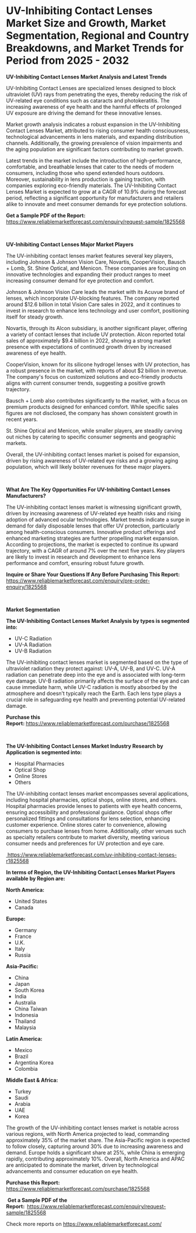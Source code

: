 <p><h1>UV-Inhibiting Contact Lenses Market Size and Growth, Market Segmentation, Regional and Country Breakdowns, and Market Trends for Period from 2025 -  2032</h1></p><p><strong>UV-Inhibiting Contact Lenses Market Analysis and Latest Trends</strong></p>
<p><p>UV-Inhibiting Contact Lenses are specialized lenses designed to block ultraviolet (UV) rays from penetrating the eyes, thereby reducing the risk of UV-related eye conditions such as cataracts and photokeratitis. The increasing awareness of eye health and the harmful effects of prolonged UV exposure are driving the demand for these innovative lenses. </p><p>Market growth analysis indicates a robust expansion in the UV-Inhibiting Contact Lenses Market, attributed to rising consumer health consciousness, technological advancements in lens materials, and expanding distribution channels. Additionally, the growing prevalence of vision impairments and the aging population are significant factors contributing to market growth.</p><p>Latest trends in the market include the introduction of high-performance, comfortable, and breathable lenses that cater to the needs of modern consumers, including those who spend extended hours outdoors. Moreover, sustainability in lens production is gaining traction, with companies exploring eco-friendly materials. The UV-Inhibiting Contact Lenses Market is expected to grow at a CAGR of 10.9% during the forecast period, reflecting a significant opportunity for manufacturers and retailers alike to innovate and meet consumer demands for eye protection solutions.</p></p>
<p><strong>Get a Sample PDF of the Report:&nbsp;</strong> <a href="https://www.reliablemarketforecast.com/enquiry/request-sample/1825568?utm_campaign=2273&utm_medium=2&utm_source=Github&utm_content=ia&utm_term=09022025&utm_id=uv-inhibiting-contact-lenses">https://www.reliablemarketforecast.com/enquiry/request-sample/1825568</a></p>
<p>&nbsp;</p>
<p><strong>UV-Inhibiting Contact Lenses Major Market Players</strong></p>
<p><p>The UV-inhibiting contact lenses market features several key players, including Johnson & Johnson Vision Care, Novartis, CooperVision, Bausch + Lomb, St. Shine Optical, and Menicon. These companies are focusing on innovative technologies and expanding their product ranges to meet increasing consumer demand for eye protection and comfort.</p><p>Johnson & Johnson Vision Care leads the market with its Acuvue brand of lenses, which incorporate UV-blocking features. The company reported around $12.6 billion in total Vision Care sales in 2022, and it continues to invest in research to enhance lens technology and user comfort, positioning itself for steady growth.</p><p>Novartis, through its Alcon subsidiary, is another significant player, offering a variety of contact lenses that include UV protection. Alcon reported total sales of approximately $9.4 billion in 2022, showing a strong market presence with expectations of continued growth driven by increased awareness of eye health.</p><p>CooperVision, known for its silicone hydrogel lenses with UV protection, has a robust presence in the market, with reports of about $2 billion in revenue. The company's focus on customized solutions and eco-friendly products aligns with current consumer trends, suggesting a positive growth trajectory.</p><p>Bausch + Lomb also contributes significantly to the market, with a focus on premium products designed for enhanced comfort. While specific sales figures are not disclosed, the company has shown consistent growth in recent years.</p><p>St. Shine Optical and Menicon, while smaller players, are steadily carving out niches by catering to specific consumer segments and geographic markets.</p><p>Overall, the UV-inhibiting contact lenses market is poised for expansion, driven by rising awareness of UV-related eye risks and a growing aging population, which will likely bolster revenues for these major players.</p></p>
<p>&nbsp;</p>
<p><strong>What Are The Key Opportunities For UV-Inhibiting Contact Lenses Manufacturers?</strong></p>
<p><p>The UV-inhibiting contact lenses market is witnessing significant growth, driven by increasing awareness of UV-related eye health risks and rising adoption of advanced ocular technologies. Market trends indicate a surge in demand for daily disposable lenses that offer UV protection, particularly among health-conscious consumers. Innovative product offerings and enhanced marketing strategies are further propelling market expansion. According to projections, the market is expected to continue its upward trajectory, with a CAGR of around 7% over the next five years. Key players are likely to invest in research and development to enhance lens performance and comfort, ensuring robust future growth.</p></p>
<p><strong>Inquire or Share Your Questions If Any Before Purchasing This Report:</strong> <a href="https://www.reliablemarketforecast.com/enquiry/pre-order-enquiry/1825568?utm_campaign=2273&utm_medium=2&utm_source=Github&utm_content=ia&utm_term=09022025&utm_id=uv-inhibiting-contact-lenses">https://www.reliablemarketforecast.com/enquiry/pre-order-enquiry/1825568</a></p>
<p>&nbsp;</p>
<p><strong>Market Segmentation</strong></p>
<p><strong>The UV-Inhibiting Contact Lenses Market Analysis by types is segmented into:</strong></p>
<p><ul><li>UV-C Radiation</li><li>UV-A Radiation</li><li>UV-B Radiation</li></ul></p>
<p><p>The UV-inhibiting contact lenses market is segmented based on the type of ultraviolet radiation they protect against: UV-A, UV-B, and UV-C. UV-A radiation can penetrate deep into the eye and is associated with long-term eye damage. UV-B radiation primarily affects the surface of the eye and can cause immediate harm, while UV-C radiation is mostly absorbed by the atmosphere and doesn’t typically reach the Earth. Each lens type plays a crucial role in safeguarding eye health and preventing potential UV-related damage.</p></p>
<p><strong>Purchase this Report:&nbsp;</strong><a href="https://www.reliablemarketforecast.com/purchase/1825568?utm_campaign=2273&utm_medium=2&utm_source=Github&utm_content=ia&utm_term=09022025&utm_id=uv-inhibiting-contact-lenses">https://www.reliablemarketforecast.com/purchase/1825568</a></p>
<p>&nbsp;</p>
<p><strong>The UV-Inhibiting Contact Lenses Market Industry Research by Application is segmented into:</strong></p>
<p><ul><li>Hospital Pharmacies</li><li>Optical Shop</li><li>Online Stores</li><li>Others</li></ul></p>
<p><p>The UV-inhibiting contact lenses market encompasses several applications, including hospital pharmacies, optical shops, online stores, and others. Hospital pharmacies provide lenses to patients with eye health concerns, ensuring accessibility and professional guidance. Optical shops offer personalized fittings and consultations for lens selection, enhancing customer experience. Online stores cater to convenience, allowing consumers to purchase lenses from home. Additionally, other venues such as specialty retailers contribute to market diversity, meeting various consumer needs and preferences for UV protection and eye care.</p></p>
<p><a href="https://www.reliablemarketforecast.com/uv-inhibiting-contact-lenses-r1825568?utm_campaign=2273&utm_medium=2&utm_source=Github&utm_content=ia&utm_term=09022025&utm_id=uv-inhibiting-contact-lenses">&nbsp;https://www.reliablemarketforecast.com/uv-inhibiting-contact-lenses-r1825568</a></p>
<p><strong>In terms of Region, the UV-Inhibiting Contact Lenses Market Players available by Region are:</strong></p>
<p>
    <p> <strong> North America: </strong>
        <ul>
            <li>United States</li>
            <li>Canada</li>
        </ul>
        </p> 
    <p> <strong> Europe: </strong>
        <ul>
            <li>Germany</li>
            <li>France</li>
            <li>U.K.</li>
            <li>Italy</li>
            <li>Russia</li>
        </ul>
        </p> 
    <p> <strong> Asia-Pacific: </strong>
        <ul>
            <li>China</li>
            <li>Japan</li>
            <li>South Korea</li>
            <li>India</li>
            <li>Australia</li>
            <li>China Taiwan</li>
            <li>Indonesia</li>
            <li>Thailand</li>
            <li>Malaysia</li>
        </ul>
        </p> 
    <p> <strong> Latin America: </strong>
        <ul>
            <li>Mexico</li>
            <li>Brazil</li>
            <li>Argentina Korea</li>
            <li>Colombia</li>
        </ul>
        </p> 
    <p> <strong> Middle East & Africa: </strong>
        <ul>
            <li>Turkey</li>
            <li>Saudi</li>
            <li>Arabia</li>
            <li>UAE</li>
            <li>Korea</li>
        </ul>
    </p>
    </p>
<p><p>The growth of the UV-inhibiting contact lenses market is notable across various regions, with North America projected to lead, commanding approximately 35% of the market share. The Asia-Pacific region is expected to follow closely, capturing around 30% due to increasing awareness and demand. Europe holds a significant share at 25%, while China is emerging rapidly, contributing approximately 10%. Overall, North America and APAC are anticipated to dominate the market, driven by technological advancements and consumer education on eye health.</p></p>
<p><strong>Purchase this Report: </strong><a href="https://www.reliablemarketforecast.com/purchase/1825568?utm_campaign=2273&utm_medium=2&utm_source=Github&utm_content=ia&utm_term=09022025&utm_id=uv-inhibiting-contact-lenses">https://www.reliablemarketforecast.com/purchase/1825568</a></p>
<p>&nbsp;<strong>Get a Sample PDF of the Report:&nbsp;&nbsp;</strong><a href="https://www.reliablemarketforecast.com/enquiry/request-sample/1825568?utm_campaign=2273&utm_medium=2&utm_source=Github&utm_content=ia&utm_term=09022025&utm_id=uv-inhibiting-contact-lenses">https://www.reliablemarketforecast.com/enquiry/request-sample/1825568</a></p>
<p><strong></strong></p>
<p>Check more reports on <a href="https://www.reliablemarketforecast.com/?utm_campaign=2273&utm_medium=2&utm_source=Github&utm_content=ia&utm_term=09022025&utm_id=uv-inhibiting-contact-lenses">https://www.reliablemarketforecast.com/</a></p>